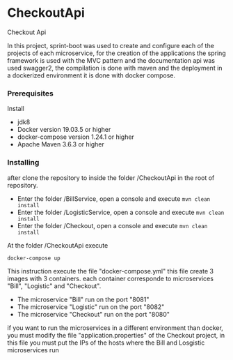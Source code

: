 # CheckoutApi
Checkout Api

In this project, sprint-boot was used to create and configure each of the projects of each microservice, 
for the creation of the applications the spring framework is used with the MVC pattern and the documentation api
was used swagger2, the compilation is done with maven and the deployment in a dockerized environment it is done with docker compose.

### Prerequisites
Install
* jdk8
* Docker version 19.03.5 or higher
* docker-compose version 1.24.1 or higher
* Apache Maven 3.6.3 or higher

### Installing
after clone the repository to inside the folder /CheckoutApi in the root of repository.

* Enter the folder /BillService, open a console and execute ```mvn clean install```
* Enter the folder /LogisticService, open a console and execute ```mvn clean install```
* Enter the folder /Checkout, open a console and execute ```mvn clean install```

At the folder /CheckoutApi execute
```
docker-compose up
```
This instruction execute the file "docker-compose.yml" this file create 3 images with 3 containers.
each container corresponde to microservices "Bill", "Logistic" and "Checkout".
* The microservice "Bill" run on the port "8081"
* The microservice "Logistic" run on the port "8082"
* The microservice "Checkout" run on the port "8080"


if you want to run the microservices in a different environment than docker, you must modify the file 
"application.properties" of the Checkout project, in this file you must put the IPs of the hosts where
the Bill and Losgistic microservices run





